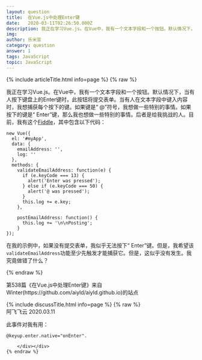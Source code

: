 ```yaml
---
layout: question
title:  在Vue.js中处理Enter键
date:   2020-03-11T02:26:50.000Z
description: 我正在学习Vue.js。在Vue中，我有一个文本字段和一个按钮。默认情况下，当有人按下键盘上的Enter键时，此按钮将提交表单。当有人在文本字段中键入内容...
img: 
author: 乐米亚
category: question
answer: 1
tags: JavaScript
topic: JavaScript
---
```

<div class="article-root">
  <div class="article">
    {% include articleTitle.html info=page %}
    {% raw %}
    <div class="article-content"><p><font style="vertical-align: inherit;"><font style="vertical-align: inherit;">我正在学习Vue.js。</font><font style="vertical-align: inherit;">在Vue中，我有一个文本字段和一个按钮。</font><font style="vertical-align: inherit;">默认情况下，当有人按下键盘上的Enter键时，此按钮将提交表单。</font><font style="vertical-align: inherit;">当有人在文本字段中键入内容时，我想捕获每个按下的键。</font><font style="vertical-align: inherit;">如果键是“ @”符号，我想做一些特别的事情。</font><font style="vertical-align: inherit;">如果按下的键是“ Enter”键，那么我也想做一些特别的事情。</font><font style="vertical-align: inherit;">后者是给我挑战的人。</font><font style="vertical-align: inherit;">目前，我有这个</font></font><a href="https://jsfiddle.net/ffgvw3yr/2/" rel="noreferrer"><font style="vertical-align: inherit;"><font style="vertical-align: inherit;">Fiddle</font></font></a><font style="vertical-align: inherit;"><font style="vertical-align: inherit;">，其中包含以下代码：</font></font></p>

<pre><code>new Vue({<font></font>
  el: '#myApp',<font></font>
  data: {<font></font>
    emailAddress: '',<font></font>
    log: ''<font></font>
  },<font></font>
  methods: {<font></font>
    validateEmailAddress: function(e) {<font></font>
      if (e.keyCode === 13) {<font></font>
        alert('Enter was pressed');<font></font>
      } else if (e.keyCode === 50) {<font></font>
        alert('@ was pressed');<font></font>
      }      <font></font>
      this.log += e.key;<font></font>
    },<font></font>
<font></font>
    postEmailAddress: function() {<font></font>
      this.log += '\n\nPosting';<font></font>
    }<font></font>
});<font></font>
</code></pre>

<p><font style="vertical-align: inherit;"><font style="vertical-align: inherit;">在我的示例中，如果没有提交表单，我似乎无法按下“ Enter”键。</font><font style="vertical-align: inherit;">但是，我希望该</font></font><code>validateEmailAddress</code><font style="vertical-align: inherit;"><font style="vertical-align: inherit;">功能至少先触发才能捕获它。</font><font style="vertical-align: inherit;">但是，这似乎没有发生。</font><font style="vertical-align: inherit;">我究竟做错了什么？</font></font></p></div>
    {% endraw %}
  </div>
  <p class="winter_mark">第538篇《在Vue.js中处理Enter键》来自Winter(https://github.com/aiyld/aiyld.github.io)的站点</p>
  <div class="discuss-wrapper">
    {% include discussTitle.html info=page %}
    {% raw %}
    <div class="discuss-item">
        <div class="discuss-parent">
          <div class="discuss-meta">
            <span class="discuss-user">阿飞飞云</span>
            <span class="discuss-time">2020.03.11</span>
          </div>
          <div class="discuss-comment"><p><font style="vertical-align: inherit;"><font style="vertical-align: inherit;">此事件对我有用：</font></font></p>

<pre><code>@keyup.enter.native="onEnter".
</code></pre></div>
        </div></div>
    {% endraw %}
  </div>
<div>
